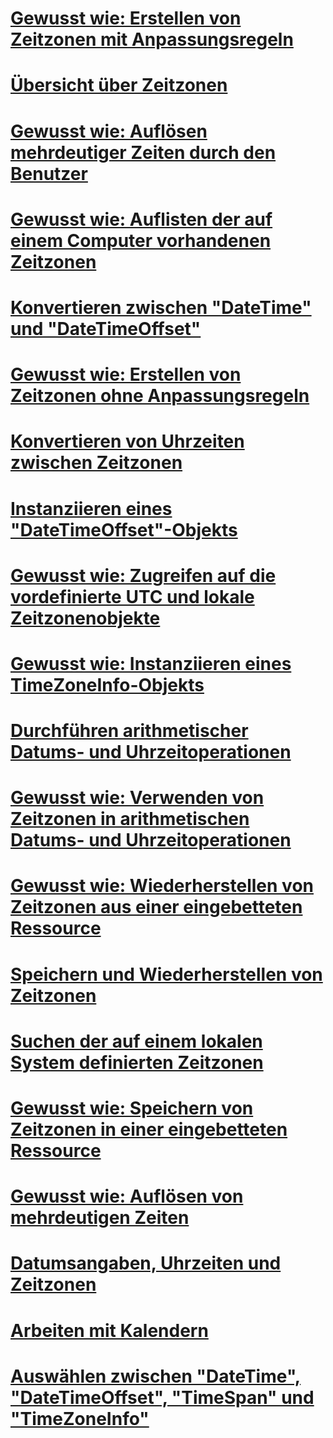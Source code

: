 # [Gewusst wie: Erstellen von Zeitzonen mit Anpassungsregeln](create-time-zones-with-adjustment-rules.md)
# [Übersicht über Zeitzonen](time-zone-overview.md)
# [Gewusst wie: Auflösen mehrdeutiger Zeiten durch den Benutzer](let-users-resolve-ambiguous-times.md)
# [Gewusst wie: Auflisten der auf einem Computer vorhandenen Zeitzonen](enumerate-time-zones.md)
# [Konvertieren zwischen "DateTime" und "DateTimeOffset"](converting-between-datetime-and-offset.md)
# [Gewusst wie: Erstellen von Zeitzonen ohne Anpassungsregeln](create-time-zones-without-adjustment-rules.md)
# [Konvertieren von Uhrzeiten zwischen Zeitzonen](converting-between-time-zones.md)
# [Instanziieren eines "DateTimeOffset"-Objekts](instantiating-a-datetimeoffset-object.md)
# [Gewusst wie: Zugreifen auf die vordefinierte UTC und lokale Zeitzonenobjekte](access-utc-and-local.md)
# [Gewusst wie: Instanziieren eines TimeZoneInfo-Objekts](instantiate-time-zone-info.md)
# [Durchführen arithmetischer Datums- und Uhrzeitoperationen](performing-arithmetic-operations.md)
# [Gewusst wie: Verwenden von Zeitzonen in arithmetischen Datums- und Uhrzeitoperationen](use-time-zones-in-arithmetic.md)
# [Gewusst wie: Wiederherstellen von Zeitzonen aus einer eingebetteten Ressource](restore-time-zones-from-an-embedded-resource.md)
# [Speichern und Wiederherstellen von Zeitzonen](saving-and-restoring-time-zones.md)
# [Suchen der auf einem lokalen System definierten Zeitzonen](finding-the-time-zones-on-local-system.md)
# [Gewusst wie: Speichern von Zeitzonen in einer eingebetteten Ressource](save-time-zones-to-an-embedded-resource.md)
# [Gewusst wie: Auflösen von mehrdeutigen Zeiten](resolve-ambiguous-times.md)
# [Datumsangaben, Uhrzeiten und Zeitzonen](index.md)
# [Arbeiten mit Kalendern](working-with-calendars.md)
# [Auswählen zwischen "DateTime", "DateTimeOffset", "TimeSpan" und "TimeZoneInfo"](choosing-between-datetime.md)
